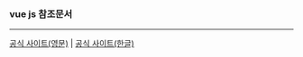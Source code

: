 ### vue js 참조문서
---
[공식 사이트(영문)](https://vuejs.org)  | 
[공식 사이트(한글)](https://kr.vuejs.org/index.html)